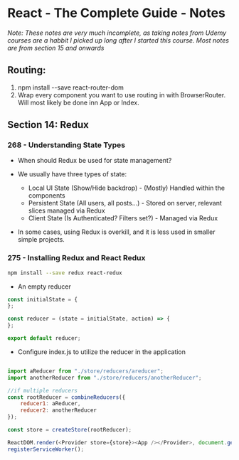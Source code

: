 # React - The Complete Guide - Notes

*Note: These notes are very much incomplete, as taking notes from Udemy courses are a habbit I picked up long after I started this course. Most notes are from section 15 and onwards*

## Routing:
1. npm install --save react-router-dom
2. Wrap every component you want to use routing in with BrowserRouter. Will most likely be done inn App or Index.

## Section 14: Redux

### 268 - Understanding State Types

 - When should Redux be used for state management?
 - We usually have three types of state:
	- Local UI State (Show/Hide backdrop) - (Mostly) Handled within the components
	- Persistent State (All users, all posts...) - Stored on server, relevant slices managed via Redux
	- Client State (Is Authenticated? Filters set?) - Managed via Redux

- In some cases, using Redux is overkill, and it is less used in smaller simple projects.

### 275 - Installing Redux and React Redux

```Bash
npm install --save redux react-redux
```


 - An empty reducer
```Javascript
const initialState = {
};

const reducer = (state = initialState, action) => {
};

export default reducer;
````

- Configure index.js to utilize the reducer in the application
```Javascript

import aReducer from "./store/reducers/areducer";
import anotherReducer from "./store/reducers/anotherReducer";

//if multiple reducers
const rootReducer = combineReducers({
    reducer1: aReducer,
    reducer2: anotherReducer
});

const store = createStore(rootReducer);

ReactDOM.render(<Provider store={store}><App /></Provider>, document.getElementById('root'));
registerServiceWorker();
```
